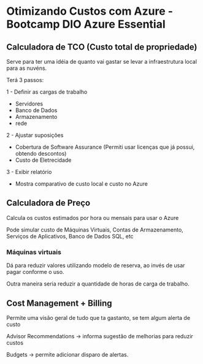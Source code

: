 # Otimizando Custos com Azure - Bootcamp DIO Azure Essential

## Calculadora de TCO (Custo total de propriedade)
Serve para ter uma idéia de quanto vai gastar se levar a infraestrutura local para as nuvéns.

Terá 3 passos:

1 - Definir as cargas de trabalho
  - Servidores
  - Banco de Dados
  - Armazenamento
  - rede
    
2 - Ajustar suposições
  - Cobertura de Software Assurance (Permiti usar licenças que já possui, obtendo descontos)
  - Custo de Eletrecidade

3 - Exibir relatório
  - Mostra comparativo de custo local e custo no Azure


## Calculadora de Preço
Calcula os custos estimados por hora ou mensais para usar o Azure

Pode simular custo de Máquinas Virtuais, Contas de Armazenamento, Serviços de Aplicativos, Banco de Dados SQL, etc

### Máquinas virtuais
Dá para reduzir valores utilizando modelo de reserva, ao invés de usar pagar conforme o uso.

Outra maneira seria reduzir a quantidade de horas de carga de trabalho.


## Cost Management + Billing
Permite uma visão geral de tudo que ta gastanto, se tem algum alerta de custo

Advisor Recommendations -> informa sugestão de melhorias para reduzir custos

Budgets -> permite adicionar disparo de alertas.




